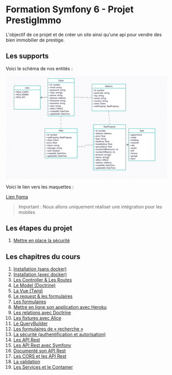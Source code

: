 # Formation Symfony 6 - Projet PrestigImmo

L'objectif de ce projet et de créer un site ainsi qu'une api pour vendre des bien immobilier de prestige.

## Les supports

Voici le schèma de nos entités :

![UML BDD](./assets/images/uml-bdd.png)

Voici le lien vers les maquettes :

[Lien figma](https://www.figma.com/file/zIfLkXWzlZ2JGbld7rBDTe/PrestigImmo?node-id=0%3A1&t=F2nzh0xfhRIpv4GV-1)

> Important : Nous allons uniquement réaliser une intégration pour les mobiles

## Les étapes du projet

1. [Mettre en place la sécurité](./assets/steps/security.md)

## Les chapitres du cours

1. [Installation (sans docker)](./assets/cours/installation.md)
2. [Installation (avec docker)](./assets/cours/installation-docker.md)
3. [Les Controller & Les Routes](./assets/cours/controller-et-routes.md)
4. [Le Model (Doctrine)](./assets/cours/doctrine.md)
5. [La Vue (Twig)](./assets/cours/view.md)
6. [Le request & les formulaires](./assets/cours/request-form.md)
7. [Les formulaires](./assets/cours/form.md)
8. [Mettre en ligne son application avec Heroku](./assets/cours/online.md)
9. [Les relations avec Doctrine](./assets/cours/relations.md)
10. [Les fixtures avec Alice](./assets/cours/fixtures.md)
11. [Le QueryBuilder](./assets/cours/query-builder.md)
12. [Les formulaires de « recherche »](./assets/cours/search-form.md)
13. [La sécurité (authentification et autorisation)](./assets/cours/security.md)
14. [Les API Rest](./assets/cours/api-rest.md)
15. [Les API Rest avec Symfony](./assets/cours/sf-api-rest.md)
16. [Documenté son API Rest](./assets/cours/api-doc.md)
17. [Les CORS et les API Rest](./assets/cours/cors.md)
18. [La validation](./assets/cours/validation.md)
19. [Les Services et le Container](./assets/cours/services.md)
